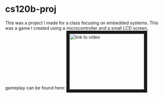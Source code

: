 # cs120b-proj
This was a project I made for a class focusing on embedded systems. This was a game I created using a microcontroller and a small LCD screen, gameplay can be found here:
<a href="http://www.youtube.com/watch?feature=player_embedded&v=mmY97wqwPFs
" target="_blank"><img src="http://img.youtube.com/vi/mmY97wqwPFs0.jpg" 
alt="link to video" width="240" height="180" border="10" /></a>
